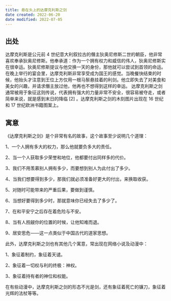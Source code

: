 ```yaml
---
title: 悬在头上的达摩克利斯之剑
date created: 2022-06-20
date modified: 2022-07-05
---
```


## 出处

达摩克利斯是公元前 4 世纪意大利叙拉古的僭主狄奥尼修斯二世的朝臣，他非常喜欢奉承狄奥尼修斯。他奉承道：作为一个拥有权力和威信的伟人，狄奥尼修斯实在很幸运。狄奥尼修斯提议与他交换一天的身份，那他就可以尝试到首领的命运。在晚上举行的宴会里，达摩克利斯非常享受成为国王的感觉。当晚餐快结束的时候，他抬头才注意到王位上方仅用一根马鬃悬挂着的利剑。他立即失去了对美食和美女的兴趣，并请求僭主放过他，他再也不想得到这样的幸运。
达摩克利斯之剑通常被用于象征这则传说，代表拥有强大的力量非常不安全，很容易被夺走，或者简单来说，就是感到末日的降临 [2] 。达摩克利斯之剑的木刻图片出现在 16 世纪和 17 世纪欧洲书籍图案上。

## 寓意

《达摩克利斯之剑》是个非常有名的故事，这个故事至少说明几个道理：

1、一个人拥有多大的权力，那么他就要负多大的责任。

2、当一个人获取多少荣誉和地位，他都要付出同样多的代价。

3、我们不用羡慕别人拥有多少，而要想到别人为此付出了多少。

4、当我们想要得到多少，那我们就必须准备好更大的付出，来换取收获。

5、对随时可能带来的严重后果，要做到谨慎。

6、当想好要得到多少时，那就意味你已经失去了多少了。

7、在和平安宁之后存在着危险与不安。

8、当有人觊觎你的位置的时候，让他知难而退。

9、居安思危——这一点类似于中国古代的道家思想。

此外，达摩克利斯之剑也有其他几个寓意，常出现在网络小说及动漫中：

1、象征着制约，象征着天谴。

2、象征着一切权与利的终极：神权。

3、象征着持有者的神位和权能。

在有些动漫中，达摩克利斯之剑的形态不光是剑，还有象征着死亡的镰刀，象征着光辉的法杖等等。

